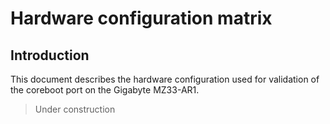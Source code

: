 # Hardware configuration matrix

## Introduction

This document describes the hardware configuration used for validation of the
coreboot port on the Gigabyte MZ33-AR1.

> Under construction
